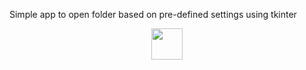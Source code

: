 Simple app to open folder based on pre-defined settings using tkinter
<p align="center">
  <img src="https://raw.githubusercontent.com/inspj/FileOpener/main/eye.ico" width="50" />
</p>
